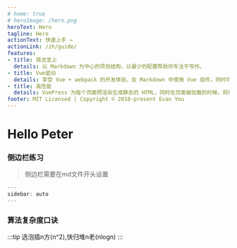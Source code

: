 ```yaml
---
# home: true
# heroImage: /hero.png
heroText: Hero
tagline: Hero 
actionText: 快速上手 →
actionLink: /zh/guide/
features:
- title: 简洁至上
  details: 以 Markdown 为中心的项目结构，以最少的配置帮助你专注于写作。
- title: Vue驱动
  details: 享受 Vue + webpack 的开发体验，在 Markdown 中使用 Vue 组件，同时可以使用 Vue 来开发自定义主题。
- title: 高性能
  details: VuePress 为每个页面预渲染生成静态的 HTML，同时在页面被加载的时候，将作为 SPA 运行。
footer: MIT Licensed | Copyright © 2018-present Evan You
---
```


# Hello Peter

### 侧边栏练习
> 侧边栏需要在md文件开头设置 
```js
---
sidebar: auto
---
```

### 算法复杂度口诀
:::tip
选泡插n方(n^2),快归堆n老(nlogn)
:::